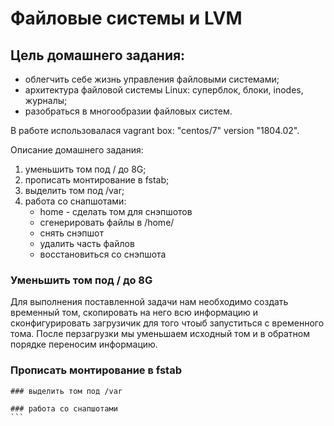 # Файловые системы и LVM

## Цель домашнего задания:
 - облегчить себе жизнь управления файловыми системами;
 - архитектура файловой системы Linux: суперблок, блоки, inodes, журналы;
 - разобраться в многообразии файловых систем.

В работе использовалася vagrant box: "centos/7" version "1804.02".

Описание домашнего задания:
1) уменьшить том под / до 8G;
2) прописать монтирование в fstab;
3) выделить том под /var;
4) работа со снапшотами:
    - home - сделать том для снэпшотов
    - сгенерировать файлы в /home/
    - снять снэпшот
    - удалить часть файлов
    - восстановиться со снэпшота

### Уменьшить том под / до 8G
Для выполнения поставленной задачи нам необходимо создать временный том, скопировать на него всю информацию и сконфигурировать загрузичик для того чтоыб запуститься с временного тома. После перзагрузки мы уменьшаем исходный том и в обратном порядке переносим информацию.
### Прописать монтирование в fstab
``````
### выделить том под /var

### работа со снапшотами
```
